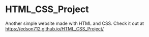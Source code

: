 # HTML_CSS_Project
Another simple website made with HTML and CSS.
Check it out at https://edson712.github.io/HTML_CSS_Project/
